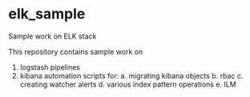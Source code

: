 # elk_sample
Sample work on ELK stack

This repository contains sample work on
1. logstash pipelines
2. kibana automation scripts for:
    a. migrating kibana objects 
    b. rbac
    c. creating watcher alerts
    d. various index pattern operations
    e. ILM
